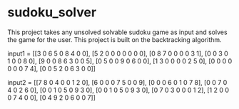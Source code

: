 # sudoku_solver

This project takes any unsolved solvable sudoku game as input and solves the game for the user. This project is built on the backtracking algorithm.

input1 = [[3 0 6 5 0 8 4 0 0],
          [5 2 0 0 0 0 0 0 0],
          [0 8 7 0 0 0 0 3 1],
          [0 0 3 0 1 0 0 8 0],
          [9 0 0 8 6 3 0 0 5],
          [0 5 0 0 9 0 6 0 0], 
          [1 3 0 0 0 0 2 5 0],
          [0 0 0 0 0 0 0 7 4],
          [0 0 5 2 0 6 3 0 0]]
          
input2 =  [[7 8 0 4 0 0 1 2 0],
           [6 0 0 0 7 5 0 0 9],
           [0 0 0 6 0 1 0 7 8],
           [0 0 7 0 4 0 2 6 0],
           [0 0 1 0 5 0 9 3 0],
           [0 0 1 0 5 0 9 3 0],
           [0 7 0 3 0 0 0 1 2],
           [1 2 0 0 0 7 4 0 0],
           [0 4 9 2 0 6 0 0 7]]
                   
                    
